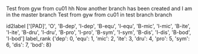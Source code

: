 Test from gyw from cu01 hh
Now another branch has been created and I am in the master branch
Test from gyw from cu01 in test branch branch

id2label
['[PAD]', 'O', 'B-dep', 'I-dep', 'B-equ', 'I-equ', 'B-mic', 'I-mic', 'B-ite', 'I-ite', 'B-dru', 'I-dru', 'B-pro', 'I-pro', 'B-sym', 'I-sym', 'B-dis', 'I-dis', 'B-bod', 'I-bod']
label_rank
{'dep': 0, 'equ': 1, 'mic': 2, 'ite': 3, 'dru': 4, 'pro': 5, 'sym': 6, 'dis': 7, 'bod': 8}